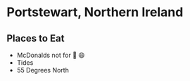 # Portstewart, Northern Ireland

## Places to Eat
- McDonalds not for :beer: :smile:
- Tides
- 55 Degrees North

